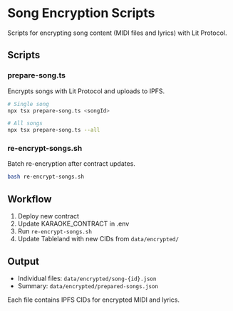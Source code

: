 # Song Encryption Scripts

Scripts for encrypting song content (MIDI files and lyrics) with Lit Protocol.

## Scripts

### prepare-song.ts
Encrypts songs with Lit Protocol and uploads to IPFS.

```bash
# Single song
npx tsx prepare-song.ts <songId>

# All songs
npx tsx prepare-song.ts --all
```

### re-encrypt-songs.sh
Batch re-encryption after contract updates.

```bash
bash re-encrypt-songs.sh
```

## Workflow

1. Deploy new contract
2. Update KARAOKE_CONTRACT in .env
3. Run `re-encrypt-songs.sh`
4. Update Tableland with new CIDs from `data/encrypted/`

## Output

- Individual files: `data/encrypted/song-{id}.json`
- Summary: `data/encrypted/prepared-songs.json`

Each file contains IPFS CIDs for encrypted MIDI and lyrics.